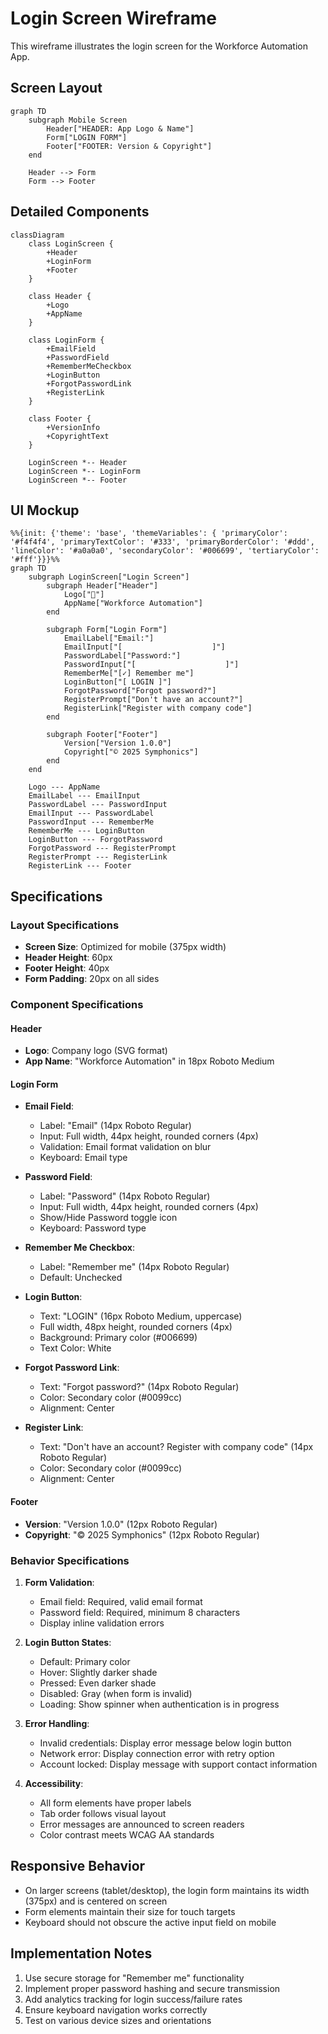 # Login Screen Wireframe

This wireframe illustrates the login screen for the Workforce Automation App.

## Screen Layout

```mermaid
graph TD
    subgraph Mobile Screen
        Header["HEADER: App Logo & Name"]
        Form["LOGIN FORM"]
        Footer["FOOTER: Version & Copyright"]
    end

    Header --> Form
    Form --> Footer
```

## Detailed Components

```mermaid
classDiagram
    class LoginScreen {
        +Header
        +LoginForm
        +Footer
    }
    
    class Header {
        +Logo
        +AppName
    }
    
    class LoginForm {
        +EmailField
        +PasswordField
        +RememberMeCheckbox
        +LoginButton
        +ForgotPasswordLink
        +RegisterLink
    }
    
    class Footer {
        +VersionInfo
        +CopyrightText
    }
    
    LoginScreen *-- Header
    LoginScreen *-- LoginForm
    LoginScreen *-- Footer
```

## UI Mockup

```mermaid
%%{init: {'theme': 'base', 'themeVariables': { 'primaryColor': '#f4f4f4', 'primaryTextColor': '#333', 'primaryBorderColor': '#ddd', 'lineColor': '#a0a0a0', 'secondaryColor': '#006699', 'tertiaryColor': '#fff'}}}%%
graph TD
    subgraph LoginScreen["Login Screen"]
        subgraph Header["Header"]
            Logo["🔧"]
            AppName["Workforce Automation"]
        end
        
        subgraph Form["Login Form"]
            EmailLabel["Email:"]
            EmailInput["[                    ]"]
            PasswordLabel["Password:"]
            PasswordInput["[                    ]"]
            RememberMe["[✓] Remember me"]
            LoginButton["[ LOGIN ]"]
            ForgotPassword["Forgot password?"]
            RegisterPrompt["Don't have an account?"]
            RegisterLink["Register with company code"]
        end
        
        subgraph Footer["Footer"]
            Version["Version 1.0.0"]
            Copyright["© 2025 Symphonics"]
        end
    end
    
    Logo --- AppName
    EmailLabel --- EmailInput
    PasswordLabel --- PasswordInput
    EmailInput --- PasswordLabel
    PasswordInput --- RememberMe
    RememberMe --- LoginButton
    LoginButton --- ForgotPassword
    ForgotPassword --- RegisterPrompt
    RegisterPrompt --- RegisterLink
    RegisterLink --- Footer
```

## Specifications

### Layout Specifications
- **Screen Size**: Optimized for mobile (375px width)
- **Header Height**: 60px
- **Footer Height**: 40px
- **Form Padding**: 20px on all sides

### Component Specifications

#### Header
- **Logo**: Company logo (SVG format)
- **App Name**: "Workforce Automation" in 18px Roboto Medium

#### Login Form
- **Email Field**:
  - Label: "Email" (14px Roboto Regular)
  - Input: Full width, 44px height, rounded corners (4px)
  - Validation: Email format validation on blur
  - Keyboard: Email type

- **Password Field**:
  - Label: "Password" (14px Roboto Regular)
  - Input: Full width, 44px height, rounded corners (4px)
  - Show/Hide Password toggle icon
  - Keyboard: Password type

- **Remember Me Checkbox**:
  - Label: "Remember me" (14px Roboto Regular)
  - Default: Unchecked

- **Login Button**:
  - Text: "LOGIN" (16px Roboto Medium, uppercase)
  - Full width, 48px height, rounded corners (4px)
  - Background: Primary color (#006699)
  - Text Color: White

- **Forgot Password Link**:
  - Text: "Forgot password?" (14px Roboto Regular)
  - Color: Secondary color (#0099cc)
  - Alignment: Center

- **Register Link**:
  - Text: "Don't have an account? Register with company code" (14px Roboto Regular)
  - Color: Secondary color (#0099cc)
  - Alignment: Center

#### Footer
- **Version**: "Version 1.0.0" (12px Roboto Regular)
- **Copyright**: "© 2025 Symphonics" (12px Roboto Regular)

### Behavior Specifications

1. **Form Validation**:
   - Email field: Required, valid email format
   - Password field: Required, minimum 8 characters
   - Display inline validation errors

2. **Login Button States**:
   - Default: Primary color
   - Hover: Slightly darker shade
   - Pressed: Even darker shade
   - Disabled: Gray (when form is invalid)
   - Loading: Show spinner when authentication is in progress

3. **Error Handling**:
   - Invalid credentials: Display error message below login button
   - Network error: Display connection error with retry option
   - Account locked: Display message with support contact information

4. **Accessibility**:
   - All form elements have proper labels
   - Tab order follows visual layout
   - Error messages are announced to screen readers
   - Color contrast meets WCAG AA standards

## Responsive Behavior

- On larger screens (tablet/desktop), the login form maintains its width (375px) and is centered on screen
- Form elements maintain their size for touch targets
- Keyboard should not obscure the active input field on mobile

## Implementation Notes

1. Use secure storage for "Remember me" functionality
2. Implement proper password hashing and secure transmission
3. Add analytics tracking for login success/failure rates
4. Ensure keyboard navigation works correctly
5. Test on various device sizes and orientations
